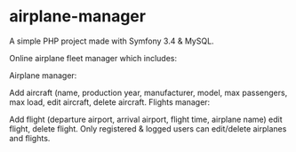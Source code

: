 airplane-manager
================

A simple PHP project made with Symfony 3.4 & MySQL.

Online airplane fleet manager which includes:

Airplane manager:

Add aircraft (name, production year, manufacturer, model, max passengers, max load,
edit aircraft,
delete aircraft.
Flights manager:

Add flight (departure airport, arrival airport, flight time, airplane name)
edit flight,
delete flight.
Only registered & logged users can edit/delete airplanes and flights.
